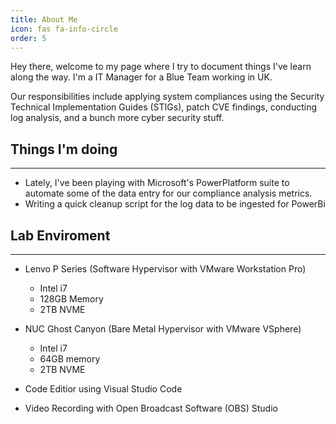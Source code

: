 ```yaml
---
title: About Me
icon: fas fa-info-circle
order: 5
---
```


 Hey there, welcome to my page where I try to document things I've learn along the way. I'm a IT Manager for a Blue Team working in UK. 

 
 Our responsibilities include applying system compliances using the Security Technical Implementation Guides (STIGs), patch CVE findings, conducting log analysis, and a bunch more cyber security stuff.


## Things I'm doing
---
- Lately, I've been playing with Microsoft's PowerPlatform suite to automate some of the data entry for our compliance analysis metrics.
- Writing a quick cleanup script for the log data to be ingested for PowerBi 

## Lab Enviroment
---
- Lenvo P Series (Software Hypervisor with VMware Workstation Pro)
    - Intel i7
    - 128GB Memory
    - 2TB NVME
- NUC Ghost Canyon (Bare Metal Hypervisor with VMware VSphere)
    - Intel i7
    - 64GB memory
    - 2TB NVME

- Code Editior using Visual Studio Code

- Video Recording with Open Broadcast Software (OBS) Studio